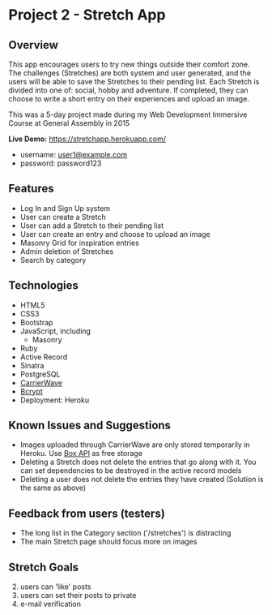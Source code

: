 # Project 2 - Stretch App

## Overview

This app encourages users to try new things outside their comfort zone. The challenges (Stretches) are both system and user generated, and the users will be able to save the Stretches to their pending list. Each Stretch is divided into one of: social, hobby and adventure. If completed, they can choose to write a short entry on their experiences and upload an image.

This was a 5-day project made during my Web Development Immersive Course at General Assembly in 2015

<b>Live Demo:</b> https://stretchapp.herokuapp.com/
+ username: user1@example.com
+ password: password123

## Features

+ Log In and Sign Up system
+ User can create a Stretch
+ User can add a Stretch to their pending list
+ User can create an entry and choose to upload an image 
+ Masonry Grid for inspiration entries
+ Admin deletion of Stretches
+ Search by category

## Technologies


+ HTML5
+ CSS3
+ Bootstrap
+ JavaScript, including
  - Masonry
+ Ruby
+ Active Record
+ Sinatra
+ PostgreSQL
+ [CarrierWave](https://github.com/carrierwaveuploader/carrierwave)
+ [Bcrypt](https://rubygems.org/gems/bcrypt-ruby/versions/3.1.5)
+ Deployment: Heroku

## Known Issues and Suggestions

+ Images uploaded through CarrierWave are only stored temporarily in Heroku. Use [Box API](https://developers.box.com/) as free storage
+ Deleting a Stretch does not delete the entries that go along with it. You can set dependencies to be destroyed in the active record models
+ Deleting a user does not delete the entries they have created (Solution is the same as above)

## Feedback from users (testers)
+ The long list in the Category section ('/stretches') is distracting
+ The main Stretch page should focus more on images

## Stretch Goals
2. users can 'like' posts
2. users can set their posts to private
3. e-mail verification

